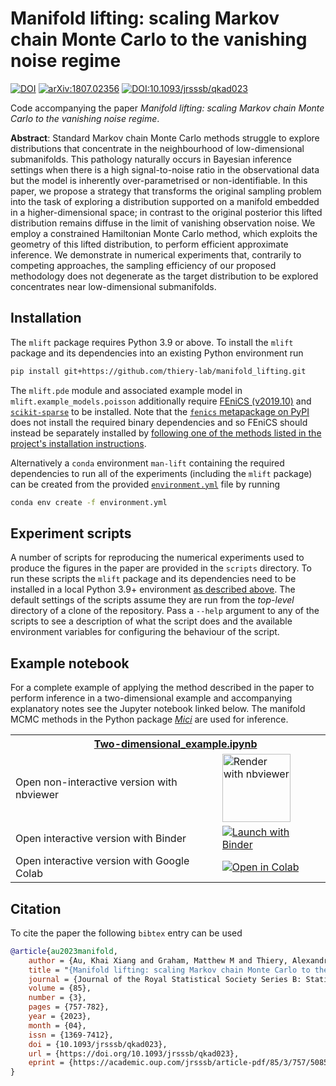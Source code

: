 # Manifold lifting: scaling Markov chain Monte Carlo to the vanishing noise regime

[![DOI](https://zenodo.org/badge/246543695.svg)](https://zenodo.org/badge/latestdoi/246543695)
[![arXiv:1807.02356](https://img.shields.io/badge/arXiv-2003.03950-B31B1B.svg)](https://arxiv.org/abs/2003.03950)
[![DOI:10.1093/jrsssb/qkad023](https://img.shields.io/badge/Journal_article-10.1093/jrsssb/qkad023-d4a519.svg)](https://doi.org/10.1093/jrsssb/qkad023)

Code accompanying the paper *Manifold lifting: scaling Markov chain Monte Carlo to the vanishing noise regime*.

**Abstract**: Standard Markov chain Monte Carlo methods struggle to explore distributions that concentrate in the neighbourhood of low-dimensional submanifolds. This pathology naturally occurs in Bayesian inference settings when there is a high signal-to-noise ratio in the observational data but the model is inherently over-parametrised or non-identifiable. In this paper, we propose a strategy that transforms the original sampling problem into the task of exploring a distribution supported on a manifold embedded in a higher-dimensional space; in contrast to the original posterior this lifted distribution remains diffuse in the limit of vanishing observation noise. We employ a constrained Hamiltonian Monte Carlo method, which exploits the geometry of this lifted distribution, to perform efficient approximate inference. We demonstrate in numerical experiments that, contrarily to competing approaches, the sampling efficiency of our proposed methodology does not degenerate as the target distribution to be explored concentrates near low-dimensional submanifolds.

## Installation

The `mlift` package requires Python 3.9 or above. To install the `mlift` package and its dependencies into an existing Python environment run

```bash
pip install git+https://github.com/thiery-lab/manifold_lifting.git
```

The `mlift.pde` module and associated example model in `mlift.example_models.poisson` additionally require [FEniCS (v2019.10)](https://fenicsproject.org/download/archive/) and [`scikit-sparse`](https://scikit-sparse.readthedocs.io/en/latest/overview.html#installation) to be installed. Note that the [`fenics` metapackage on PyPI](https://pypi.org/project/fenics/) does not install the required binary dependencies and so FEniCS should instead be separately installed by [following one of the methods listed in the project's installation instructions](https://fenicsproject.org/download/archive/).

Alternatively a `conda` environment `man-lift` containing the required dependencies to run all of the experiments (including the `mlift` package) can be created from the provided [`environment.yml`](environment.yml) file by running

```bash
conda env create -f environment.yml
```

## Experiment scripts

A number of scripts for reproducing the numerical experiments used to produce the figures in the paper are provided in the `scripts` directory. To run these scripts the `mlift` package and its dependencies need to be installed in a local Python 3.9+ environment [as described above](#installation). The default settings of the scripts assume they are run from the _top-level_ directory of a clone of the repository. Pass a `--help` argument to any of the scripts to see a description of what the script does and the available environment variables for configuring the behaviour of the script.

## Example notebook

For a complete example of applying the method described in the paper to perform inference in a two-dimensional example and accompanying explanatory notes see the Jupyter notebook linked below. The manifold MCMC methods in the Python package [*Mici*](https://github.com/matt-graham/mici) are used for inference.

<table>
  <tr>
    <th colspan="2"><img src='https://raw.githubusercontent.com/jupyter/design/main/logos/Favicon/favicon.svg?sanitize=true' width="15" style="vertical-align:text-bottom; margin-right: 5px;"/> <a href="notebooks/Two-dimensional_example.ipynb"> Two-dimensional_example.ipynb</a></th>
  </tr>
  <tr>
    <td>Open non-interactive version with nbviewer</td>
    <td>
      <a href="https://nbviewer.jupyter.org/github/thiery-lab/manifold_lifting/blob/main/notebooks/Two-dimensional_example.ipynb">
        <img src="https://raw.githubusercontent.com/jupyter/design/main/logos/Badges/nbviewer_badge.svg?sanitize=true" width="109" alt="Render with nbviewer"  style="vertical-align:text-bottom" />
      </a>
    </td>
  </tr>
  <tr>
    <td>Open interactive version with Binder</td>
    <td>
      <a href="https://mybinder.org/v2/gh/thiery-lab/manifold_lifting/main?filepath=notebooks%2FTwo-dimensional_example.ipynb">
        <img src="https://mybinder.org/badge_logo.svg" alt="Launch with Binder"  style="vertical-align:text-bottom"/>
      </a>
    </td>
  </tr>
  <tr>
    <td>Open interactive version with Google Colab</td>
    <td>
      <a href="https://colab.research.google.com/github/thiery-lab/manifold_lifting/blob/main/notebooks/Two-dimensional_example.ipynb">
        <img alt="Open in Colab" src="https://colab.research.google.com/assets/colab-badge.svg" style="vertical-align:text-bottom">
       </a>
    </td>
  </tr>
</table>

## Citation

To cite the paper the following `bibtex` entry can be used

```bibtex
@article{au2023manifold,
    author = {Au, Khai Xiang and Graham, Matthew M and Thiery, Alexandre H},
    title = "{Manifold lifting: scaling Markov chain Monte Carlo to the vanishing noise regime}",
    journal = {Journal of the Royal Statistical Society Series B: Statistical Methodology},
    volume = {85},
    number = {3},
    pages = {757-782},
    year = {2023},
    month = {04},
    issn = {1369-7412},
    doi = {10.1093/jrsssb/qkad023},
    url = {https://doi.org/10.1093/jrsssb/qkad023},
    eprint = {https://academic.oup.com/jrsssb/article-pdf/85/3/757/50859790/qkad023.pdf},
}
```
